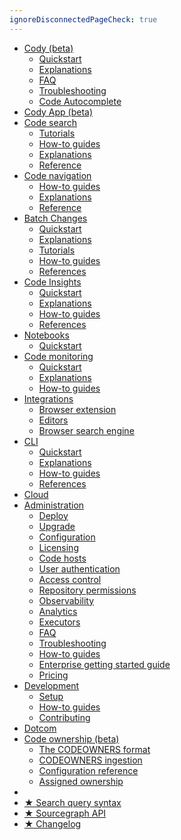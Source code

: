 ```yaml
---
ignoreDisconnectedPageCheck: true
---
```


<!--

This page is the sidebar on https://docs.sourcegraph.com.

Keep it as a single list with at most 2 levels. (Anything else may not render correctly.)

-->

<!-- - [Home](index.md) -->

<!-- - [Getting Started](getting-started/index.md) -->
<!-- - [Tutorials](tutorials/index.md) -->
- [Cody (beta)](cody/index.md)
  - [Quickstart](cody/quickstart.md)
  - [Explanations](cody/explanations/index.md)
  - [FAQ](cody/faq.md)
  - [Troubleshooting](cody/troubleshooting.md)
  - [Code Autocomplete](cody/autocomplete.md)
- [Cody App (beta)](app/index.md)
- [Code search](code_search/index.md)
  - [Tutorials](code_search/tutorials/index.md)
  - [How-to guides](code_search/how-to/index.md)
  - [Explanations](code_search/explanations/index.md)
  - [Reference](code_search/reference/index.md)
- [Code navigation](code_navigation/index.md)
  - [How-to guides](code_navigation/how-to/index.md)
  - [Explanations](code_navigation/explanations/index.md)
  - [Reference](code_navigation/references/index.md)
- [Batch Changes](batch_changes/index.md)
  - [Quickstart](batch_changes/quickstart.md)
  - [Explanations](batch_changes/explanations/index.md)
  - [Tutorials](batch_changes/tutorials/index.md)
  - [How-to guides](batch_changes/how-tos/index.md)
  - [References](batch_changes/references/index.md)
- [Code Insights](code_insights/index.md)
  - [Quickstart](code_insights/quickstart.md)
  - [Explanations](code_insights/explanations/index.md)
  - [How-to guides](code_insights/how-tos/index.md)
  - [References](code_insights/references/index.md)
- [Notebooks](notebooks/index.md)
  - [Quickstart](notebooks/quickstart.md)
- [Code monitoring](code_monitoring/index.md)
  - [Quickstart](code_monitoring/quickstart.md)
  - [Explanations](code_monitoring/explanations/index.md)
  - [How-to guides](code_monitoring/how-tos/index.md)
- [Integrations](integration/index.md)
  - [Browser extension](integration/browser_extension/index.md)
  - [Editors](integration/editor.md)
  - [Browser search engine](integration/browser_extension/how-tos/browser_search_engine.md)
- [CLI](cli/index.md)
  - [Quickstart](cli/quickstart.md)
  - [Explanations](cli/explanations/index.md)
  - [How-to guides](cli/how-tos/index.md)
  - [References](cli/references/index.md)
- [Cloud](cloud/index.md)
- [Administration](admin/index.md)
  - [Deploy](admin/deploy/index.md)
  - [Upgrade](admin/updates/index.md)
  - [Configuration](admin/config/index.md)
  - [Licensing](admin/licensing/index.md)
  - [Code hosts](admin/external_service/index.md)
  - [User authentication](admin/auth/index.md)
  - [Access control](admin/access_control/index.md)
  - [Repository permissions](admin/permissions/index.md)
  - [Observability](admin/observability/index.md)
  - [Analytics](admin/analytics.md)
  - [Executors](admin/executors/index.md)
  - [FAQ](admin/faq.md)
  - [Troubleshooting](admin/troubleshooting.md)
  - [How-to guides](admin/how-to/index.md)
  - [Enterprise getting started guide](admin/enterprise_getting_started_guide/index.md)
  - [Pricing](admin/pricing.md)
- [Development](dev/index.md)
  - [Setup](dev/setup/index.md)
  - [How-to guides](dev/how-to/index.md)
  - [Contributing](dev/contributing.md)
- [Dotcom](dotcom/index.md)
- [Code ownership (beta)](own/index.md)
  - [The CODEOWNERS format](own/codeowners_format.md)
  - [CODEOWNERS ingestion](own/codeowners_ingestion.md)
  - [Configuration reference](own/configuration_reference.md)
  - [Assigned ownership](own/assigned_ownership.md)
- <br/>
- [★ Search query syntax](code_search/reference/queries.md)
- [★ Sourcegraph API](api/index.md)
- [★ Changelog](CHANGELOG.md)
